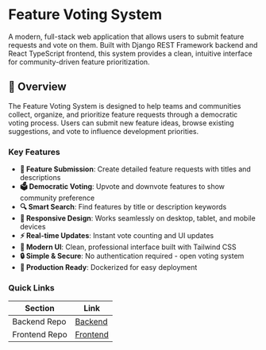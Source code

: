 # Feature Voting System

A modern, full-stack web application that allows users to submit feature requests and vote on them. Built with Django REST Framework backend and React TypeScript frontend, this system provides a clean, intuitive interface for community-driven feature prioritization.

## 🌟 Overview

The Feature Voting System is designed to help teams and communities collect, organize, and prioritize feature requests through a democratic voting process. Users can submit new feature ideas, browse existing suggestions, and vote to influence development priorities.

### Key Features

- **📝 Feature Submission**: Create detailed feature requests with titles and descriptions
- **🗳️ Democratic Voting**: Upvote and downvote features to show community preference
- **🔍 Smart Search**: Find features by title or description keywords
- **📱 Responsive Design**: Works seamlessly on desktop, tablet, and mobile devices
- **⚡ Real-time Updates**: Instant vote counting and UI updates
- **🎨 Modern UI**: Clean, professional interface built with Tailwind CSS
- **🔒 Simple & Secure**: No authentication required - open voting system
- **🚀 Production Ready**: Dockerized for easy deployment

### Quick Links

| Section       | Link                      |
| ------------- | ------------------------- |
| Backend Repo  | [Backend](/backend/README.md) |
| Frontend Repo | [Frontend](/frontend/README.md)           |
